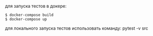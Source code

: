 для запуска тестов в докере:

```console
$ docker-compose build
$ docker-compose up
```

для локального запуска тестов использовать команду:
pytest -v src

